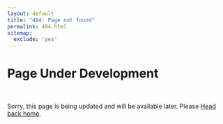 ```yaml
---
layout: default 
title: "404: Page not found" 
permalink: 404.html 
sitemap: 
  exclude: 'yes' 
---
```


<div class="page">
  <h1 class="page-title">Page Under Development</h1><br/>
  <p class="lead">Sorry, this page is being updated and will be available later. Please <a href="{{ site.url }}">Head back home</a>.</p>
</div>
